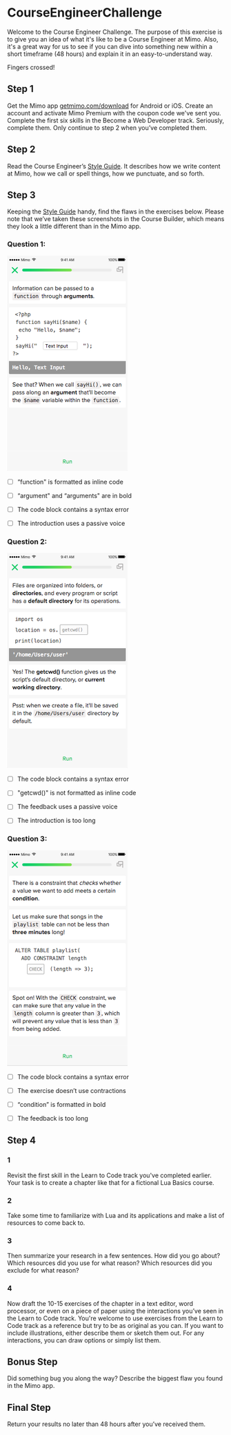 # CourseEngineerChallenge

Welcome to the Course Engineer Challenge. The purpose of this exercise is to give you an idea of what it's like to be a Course Engineer at Mimo. Also, it's a great way for us to see if you can dive into something new within a short timeframe (48 hours) and explain it in an easy-to-understand way.

Fingers crossed!

## Step 1
Get the Mimo app [getmimo.com/download](getmimo.com/download) for Android or iOS. Create an account and activate Mimo Premium with the coupon code we've sent you. Complete the first six skills in the Become a Web Developer track. Seriously, complete them. Only continue to step 2 when you’ve completed them.

## Step 2
Read the Course Engineer’s [Style Guide](https://github.com/getmimo/Teachers/wiki/Style-guide). It describes how we write content at Mimo, how we call or spell things, how we punctuate, and so forth.

## Step 3
Keeping the [Style Guide](https://github.com/getmimo/Teachers/wiki/Style-guide) handy, find the flaws in the exercises below. Please note that we’ve taken these screenshots in the Course Builder, which means they look a little different than in the Mimo app.


### Question 1:
![Exercise 1](https://github.com/getmimo/CourseEngineerChallenge/blob/master/CourseEngineerChallenge01.png)

- [ ] “function" is formatted as inline code
- [ ] “argument" and “arguments" are in bold
- [ ] The code block contains a syntax error
- [ ] The introduction uses a passive voice


### Question 2:
![Exercise 2](https://github.com/getmimo/CourseEngineerChallenge/blob/master/CourseEngineerChallenge02.png)

- [ ] The code block contains a syntax error
- [ ] "getcwd()" is not formatted as inline code
- [ ] The feedback uses a passive voice
- [ ] The introduction is too long


### Question 3:
![Exercise 3](https://github.com/getmimo/CourseEngineerChallenge/blob/master/CourseEngineerChallenge03.png)

- [ ] The code block contains a syntax error
- [ ] The exercise doesn’t use contractions
- [ ] “condition” is formatted in bold 
- [ ] The feedback is too long


## Step 4
### 1
Revisit the first skill in the Learn to Code track you've completed earlier. Your task is to create a chapter like that for a fictional Lua Basics course.

### 2
Take some time to familiarize with Lua and its applications and make a list of resources to come back to. 

### 3
Then summarize your research in a few sentences. How did you go about? Which resources did you use for what reason? Which resources did you exclude for what reason?

### 4
Now draft the 10-15 exercises of the chapter in a text editor, word processor, or even on a piece of paper using the interactions you’ve seen in the Learn to Code track. You're welcome to use exercises from the Learn to Code track as a reference but try to be as original as you can. If you want to include illustrations, either describe them or sketch them out. For any interactions, you can draw options or simply list them.

## Bonus Step
Did something bug you along the way? Describe the biggest flaw you found in the Mimo app.

## Final Step
Return your results no later than 48 hours after you’ve received them.
